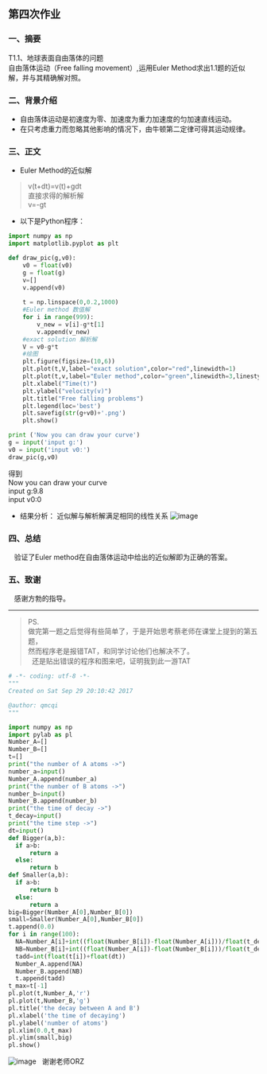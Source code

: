 ## 第四次作业

### 一、摘要
   T1.1、地球表面自由落体的问题\
    自由落体运动（Free falling movement）,运用Euler Method求出1.1题的近似解，并与其精确解对照。

### 二、背景介绍
- 自由落体运动是初速度为零、加速度为重力加速度的匀加速直线运动。
- 在只考虑重力而忽略其他影响的情况下，由牛顿第二定律可得其运动规律。

### 三、正文
* Euler Method的近似解
>v(t+dt)=v(t)+gdt\
直接求得的解析解\
>v=-gt

* 以下是Python程序：
```python
import numpy as np
import matplotlib.pyplot as plt

def draw_pic(g,v0):
    v0 = float(v0)
    g = float(g)
    v=[]
    v.append(v0)
        
    t = np.linspace(0,0.2,1000)
    #Euler method 数值解
    for i in range(999):
        v_new = v[i]-g*t[1]
        v.append(v_new)
    #exact solution 解析解
    V = v0-g*t          
    #绘图
    plt.figure(figsize=(10,6))
    plt.plot(t,V,label="exact solution",color="red",linewidth=1)
    plt.plot(t,v,label="Euler method",color="green",linewidth=3,linestyle='--')        
    plt.xlabel("Time(t)")
    plt.ylabel("velocity(v)")
    plt.title("Free falling problems")
    plt.legend(loc='best')
    plt.savefig(str(g+v0)+'.png')
    plt.show()

print ('Now you can draw your curve')
g = input('input g:')
v0 = input('input v0:')
draw_pic(g,v0)
```
得到\
Now you can draw your curve\
input g:9.8\
input v0:0


* 结果分析：
近似解与解析解满足相同的线性关系
![image](https://github.com/lilyechoC/compuational_physics_2015301510036/blob/master/04-1.png)


### 四、总结
    验证了Euler method在自由落体运动中给出的近似解即为正确的答案。
    
### 五、致谢
    感谢方勃的指导。


---

   >PS.\
   做完第一题之后觉得有些简单了，于是开始思考蔡老师在课堂上提到的第五题，\
   然而程序老是报错TAT，和同学讨论他们也解决不了。\
   还是贴出错误的程序和图来吧，证明我到此一游TAT
   
```python
# -*- coding: utf-8 -*-
"""
Created on Sat Sep 29 20:10:42 2017

@author: qmcqi
"""

import numpy as np
import pylab as pl
Number_A=[]    
Number_B=[]
t=[]
print("the number of A atoms ->")
number_a=input()
Number_A.append(number_a)
print("the number of B atoms ->")
number_b=input()
Number_B.append(number_b)
print("the time of decay ->")
t_decay=input()
print("the time step ->")
dt=input()
def Bigger(a,b):
  if a>b:
      return a
  else:
      return b
def Smaller(a,b):
  if a>b:
      return b
  else:
      return a
big=Bigger(Number_A[0],Number_B[0])
small=Smaller(Number_A[0],Number_B[0])
t.append(0.0)
for i in range(100):
  NA=Number_A[i]+int((float(Number_B[i])-float(Number_A[i]))/float(t_decay))*dt
  NB=Number_B[i]+int((float(Number_A[i])-float(Number_B[i]))/float(t_decay))*dt
  tadd=int(float(t[i])+float(dt))
  Number_A.append(NA)
  Number_B.append(NB)
  t.append(tadd)
t_max=t[-1]
pl.plot(t,Number_A,'r')
pl.plot(t,Number_B,'g')
pl.title('the decay between A and B')
pl.xlabel('the time of decaying')
pl.ylabel('number of atoms')
pl.xlim(0.0,t_max)
pl.ylim(small,big)
pl.show()

```
   
![image](https://github.com/lilyechoC/compuational_physics_2015301510036/blob/master/04-2.png)   
谢谢老师ORZ
